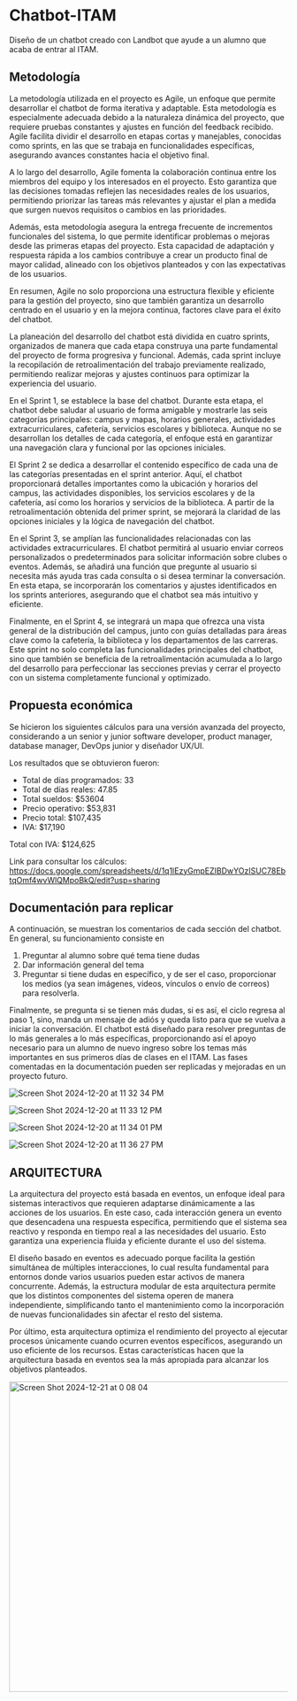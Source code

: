 # Chatbot-ITAM
Diseño de un chatbot creado con Landbot que ayude a un alumno que acaba de entrar al ITAM.

## Metodología
La metodología utilizada en el proyecto es Agile, un enfoque que permite desarrollar el chatbot de forma iterativa y adaptable. Esta metodología es especialmente adecuada debido a la naturaleza dinámica del proyecto, que requiere pruebas constantes y ajustes en función del feedback recibido. Agile facilita dividir el desarrollo en etapas cortas y manejables, conocidas como sprints, en las que se trabaja en funcionalidades específicas, asegurando avances constantes hacia el objetivo final.

A lo largo del desarrollo, Agile fomenta la colaboración continua entre los miembros del equipo y los interesados en el proyecto. Esto garantiza que las decisiones tomadas reflejen las necesidades reales de los usuarios, permitiendo priorizar las tareas más relevantes y ajustar el plan a medida que surgen nuevos requisitos o cambios en las prioridades.

Además, esta metodología asegura la entrega frecuente de incrementos funcionales del sistema, lo que permite identificar problemas o mejoras desde las primeras etapas del proyecto. Esta capacidad de adaptación y respuesta rápida a los cambios contribuye a crear un producto final de mayor calidad, alineado con los objetivos planteados y con las expectativas de los usuarios.

En resumen, Agile no solo proporciona una estructura flexible y eficiente para la gestión del proyecto, sino que también garantiza un desarrollo centrado en el usuario y en la mejora continua, factores clave para el éxito del chatbot.

La planeación del desarrollo del chatbot está dividida en cuatro sprints, organizados de manera que cada etapa construya una parte fundamental del proyecto de forma progresiva y funcional. Además, cada sprint incluye la recopilación de retroalimentación del trabajo previamente realizado, permitiendo realizar mejoras y ajustes continuos para optimizar la experiencia del usuario.

En el Sprint 1, se establece la base del chatbot. Durante esta etapa, el chatbot debe saludar al usuario de forma amigable y mostrarle las seis categorías principales: campus y mapas, horarios generales, actividades extracurriculares, cafetería, servicios escolares y biblioteca. Aunque no se desarrollan los detalles de cada categoría, el enfoque está en garantizar una navegación clara y funcional por las opciones iniciales.

El Sprint 2 se dedica a desarrollar el contenido específico de cada una de las categorías presentadas en el sprint anterior. Aquí, el chatbot proporcionará detalles importantes como la ubicación y horarios del campus, las actividades disponibles, los servicios escolares y de la cafetería, así como los horarios y servicios de la biblioteca. A partir de la retroalimentación obtenida del primer sprint, se mejorará la claridad de las opciones iniciales y la lógica de navegación del chatbot.

En el Sprint 3, se amplían las funcionalidades relacionadas con las actividades extracurriculares. El chatbot permitirá al usuario enviar correos personalizados o predeterminados para solicitar información sobre clubes o eventos. Además, se añadirá una función que pregunte al usuario si necesita más ayuda tras cada consulta o si desea terminar la conversación. En esta etapa, se incorporarán los comentarios y ajustes identificados en los sprints anteriores, asegurando que el chatbot sea más intuitivo y eficiente.

Finalmente, en el Sprint 4, se integrará un mapa que ofrezca una vista general de la distribución del campus, junto con guías detalladas para áreas clave como la cafetería, la biblioteca y los departamentos de las carreras. Este sprint no solo completa las funcionalidades principales del chatbot, sino que también se beneficia de la retroalimentación acumulada a lo largo del desarrollo para perfeccionar las secciones previas y cerrar el proyecto con un sistema completamente funcional y optimizado.

## Propuesta económica
Se hicieron los siguientes cálculos para una versión avanzada del proyecto, considerando a un senior y junior software developer, product manager, database manager, DevOps junior y diseñador UX/UI.

Los resultados que se obtuvieron fueron: 
- Total de días programados: 33
- Total de días reales: 47.85
- Total sueldos: $53604
- Precio operativo: $53,831
- Precio total: $107,435
- IVA: $17,190

Total con IVA: $124,625

Link para consultar los cálculos: https://docs.google.com/spreadsheets/d/1q1lEzyGmpEZIBDwYOzISUC78EbtqOmf4wvWlQMpoBkQ/edit?usp=sharing 

## Documentación para replicar
A continuación, se muestran los comentarios de cada sección del chatbot. 
En general, su funcionamiento consiste en 
1) Preguntar al alumno sobre qué tema tiene dudas
2) Dar información general del tema
3) Preguntar si tiene dudas en específico, y de ser el caso, proporcionar los medios (ya sean imágenes, videos, vínculos o envío de correos) para resolverla.

Finalmente, se pregunta si se tienen más dudas, si es así, el ciclo regresa al paso 1, sino, manda un mensaje de adiós y queda listo para que se vuelva a iniciar la conversación. El chatbot está diseñado para resolver preguntas de lo más generales a lo más específicas, proporcionando así el apoyo necesario para un alumno de nuevo ingreso sobre los temas más importantes en sus primeros días de clases en el ITAM. Las fases comentadas en la documentación pueden ser replicadas y mejoradas en un proyecto futuro.

![Screen Shot 2024-12-20 at 11 32 34 PM](https://github.com/user-attachments/assets/28ead25f-43a7-4f50-b609-67dcd6ef3610)

![Screen Shot 2024-12-20 at 11 33 12 PM](https://github.com/user-attachments/assets/05b2c34b-b1ef-4aeb-acdb-0579f5dbd95e)

![Screen Shot 2024-12-20 at 11 34 01 PM](https://github.com/user-attachments/assets/02a35537-11da-492b-84d9-974a9e856593)

![Screen Shot 2024-12-20 at 11 36 27 PM](https://github.com/user-attachments/assets/0751a8bd-21c0-4a5c-9300-3485a6baae28)

## ARQUITECTURA

 La arquitectura del proyecto está basada en eventos, un enfoque ideal para sistemas interactivos que requieren adaptarse dinámicamente a las acciones de los usuarios. En este caso, cada interacción genera un evento que desencadena una respuesta específica, permitiendo que el sistema sea reactivo y responda en tiempo real a las necesidades del usuario. Esto garantiza una experiencia fluida y eficiente durante el uso del sistema.

El diseño basado en eventos es adecuado porque facilita la gestión simultánea de múltiples interacciones, lo cual resulta fundamental para entornos donde varios usuarios pueden estar activos de manera concurrente. Además, la estructura modular de esta arquitectura permite que los distintos componentes del sistema operen de manera independiente, simplificando tanto el mantenimiento como la incorporación de nuevas funcionalidades sin afectar el resto del sistema.

Por último, esta arquitectura optimiza el rendimiento del proyecto al ejecutar procesos únicamente cuando ocurren eventos específicos, asegurando un uso eficiente de los recursos. Estas características hacen que la arquitectura basada en eventos sea la más apropiada para alcanzar los objetivos planteados.

<img width="561" alt="Screen Shot 2024-12-21 at 0 08 04" src="https://github.com/user-attachments/assets/70e8392d-8fbe-493b-b27a-692f39910e70" />
